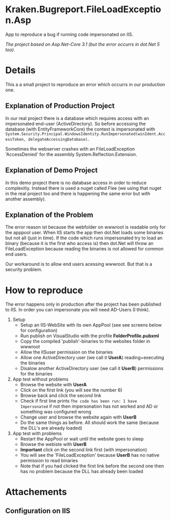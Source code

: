 # Kraken.Bugreport.FileLoadException.Asp
App to reproduce a bug if running code impersonated on IIS.

_The project based on Asp.Net-Core 3.1 (but the error occurrs in dot.Net 5 too)._

# Details
This a a small project to reproduce an error which occurrs in our production one. 

## Explanation of Production Project

In our real project there is a database which requires access with an impersonated end-user (ActiveDirectory).
So before accessing the database (with EntityFrameworkCore) the context is impersonated with 
```System.Security.Principal.WindowsIdentity.RunImpersonated(winIdent.AccessToken, delegateAccessingDatabase)```.

Sometimes the webserver crashes with an FileLoadException 'AccessDenied' for the assembly System.Reflection.Extension.

## Explanation of Demo Project

In this demo project there is no database access in order to reduce complexitiy. 
Instead there is used a nuget called Flee (we using that nuget in the real project too and there is happening the same error but with another assembly).

## Explanation of the Problem

The error reason ist because the webfolder on wwwroot is readable only for the apppool user. When IIS starts the app then dot.Net loads some binaries but not all (just in time). 
If the code which runs impersonated try to load an binary (because it is the first who access is) then dot.Net will throw an FileLoadException because reading the binaries is not allowed for common end users.

Our workaround is to allow end users acessing wwwroot. But that is a security problem.

# How to reproduce

The error happens only in production after the project has been published to IIS. In order you can impersonate you will need AD-Users (I think).


1. Setup
   - Setup an IIS-WebSite with its own AppPool (see see screens below for configuration)
   - Run publish on VisualStudio with the profile **FolderProfile.pubxml**
   - Copy the compiled 'publish'-binaries to the websites folder in wwwroot
   - Allow the IISuser permission on the binaries
   - Allow one ActiveDirectory user (we call it **UserA**) reading+executing the binaries
   - Disalow another ActiveDirectory user (we call it **UserB**) permissions for the binaries
2. App test without problems
   - Browse the website with **UserA**
   - Click on the first link (you will see the number 6)
   - Browse back and click the second link
   - Check if first line prints ```The code has been run: I have Impersonated``` if not then impersonation has not worked and AD or something was configured wrong
   - Change user and browse the website again with **UserB**
   - Do the same things as before. All should work the same (because the DLL's are already loaded)
3. App test with problems
   - Restart the AppPool or wait until the website goes to sleep
   - Browse the webiste with **UserB**
   - **Important** click on the second link first (with impersonation)
   - You will see the 'FileLoadException' because **UserB** has no native permission to read binaries
   - Note that if you had clicked the first link before the second one then has no problem because the DLL has already been loaded

# Attachements

## Configuration on IIS



